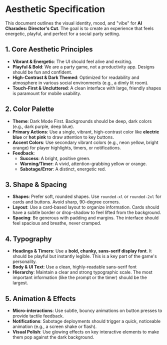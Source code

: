 # Aesthetic Specification

This document outlines the visual identity, mood, and "vibe" for **AI Charades: Director's Cut**. The goal is to create an experience that feels energetic, playful, and perfect for a social party setting.

## 1. Core Aesthetic Principles

- **Vibrant & Energetic**: The UI should feel alive and exciting.
- **Playful & Bold**: We are a party game, not a productivity app. Designs should be fun and confident.
- **High-Contrast & Dark Themed**: Optimized for readability and atmosphere in various social environments (e.g., a dimly lit room).
- **Touch-First & Uncluttered**: A clean interface with large, friendly shapes is paramount for mobile usability.

## 2. Color Palette

- **Theme**: Dark Mode First. Backgrounds should be deep, dark colors (e.g., dark purple, deep blue).
- **Primary Actions**: Use a single, vibrant, high-contrast color like **electric blue** or **hot pink** to draw attention to key buttons.
- **Accent Colors**: Use secondary vibrant colors (e.g., neon yellow, bright orange) for player highlights, timers, or notifications.
- **Feedback**:
  - **Success**: A bright, positive green.
  - **Warning/Timer**: A vivid, attention-grabbing yellow or orange.
  - **Sabotage/Error**: A distinct, energetic red.

## 3. Shape & Spacing

- **Shapes**: Prefer soft, rounded shapes. Use `rounded-xl` or `rounded-2xl` for cards and buttons. Avoid sharp, 90-degree corners.
- **Layout**: Use a card-based layout to organize information. Cards should have a subtle border or drop-shadow to feel lifted from the background.
- **Spacing**: Be generous with padding and margins. The interface should feel spacious and breathe, never cramped.

## 4. Typography

- **Headings & Timers**: Use a **bold, chunky, sans-serif display font**. It should be playful but instantly legible. This is a key part of the game's personality.
- **Body & UI Text**: Use a clean, highly-readable sans-serif font
- **Hierarchy**: Maintain a clear and strong typographic scale. The most important information (like the prompt or the timer) should be the largest.

## 5. Animation & Effects

- **Micro-interactions**: Use subtle, bouncy animations on button presses to provide tactile feedback.
- **Notifications**: Sabotage deployments should trigger a quick, noticeable animation (e.g., a screen shake or flash).
- **Visual Polish**: Use glowing effects on key interactive elements to make them pop against the dark background.
